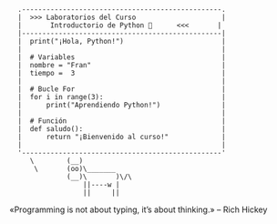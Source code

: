       .-------------------------------------------------.
      |  >>> Laboratorios del Curso                     |
      |       Introductorio de Python 🐍      <<<       |
      |-------------------------------------------------|
      |  print("¡Hola, Python!")                        |
      |                                                 |
      |  # Variables                                    |
      |  nombre = "Fran"                                |
      |  tiempo =  3                                    |
      |                                                 |
      |  # Bucle For                                    |
      |  for i in range(3):                             |
      |      print("Aprendiendo Python!")               |
      |                                                 |
      |  # Función                                      |
      |  def saludo():                                  |
      |      return "¡Bienvenido al curso!"             |
      |                                                 |
      '-------------------------------------------------'
         \        (__)
          \       (oo)\_______
                  (__)\       )\/\
                      ||----w |
                      ||     ||

«Programming is not about typing, it’s about thinking.» – Rich Hickey
